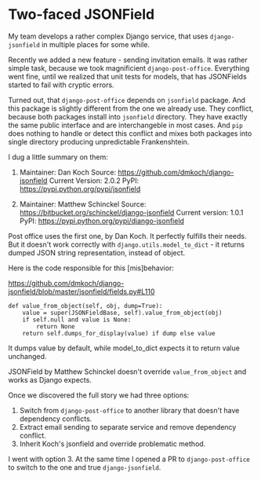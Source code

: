 # Two-faced JSONField

My team develops a rather complex Django service, that uses
`django-jsonfield` in multiple places for some while.

Recently we added a new feature - sending invitation emails.
It was rather simple task, because we took magnificient `django-post-office`.
Everything went fine, until we realized that unit tests for models,
that has JSONFields started to fail with cryptic errors.

Turned out, that `django-post-office` depends on `jsonfield` package.
And this package is slightly different from the one we already use.
They conflict, because both packages install into `jsonfield` directory.
They have exactly the same public interface and are interchangeble in most cases.
And `pip` does nothing to handle or detect this conflict and mixes both
packages into single directory producing unpredictable Frankenshtein.

I dug a little summary on them:

1. Maintainer: Dan Koch
   Source: https://github.com/dmkoch/django-jsonfield
   Current Version: 2.0.2
   PyPI: https://pypi.python.org/pypi/jsonfield

2. Maintainer: Matthew Schinckel
   Source: https://bitbucket.org/schinckel/django-jsonfield
   Current version: 1.0.1
   PyPI: https://pypi.python.org/pypi/django-jsonfield

Post office uses the first one, by Dan Koch. It perfectly fulfills their needs.
But it doesn't work correctly with `django.utils.model_to_dict` - it
returns dumped JSON string representation, instead of object.

Here is the code responsible for this [mis]behavior:

https://github.com/dmkoch/django-jsonfield/blob/master/jsonfield/fields.py#L110

```
def value_from_object(self, obj, dump=True):
    value = super(JSONFieldBase, self).value_from_object(obj)
    if self.null and value is None:
        return None
    return self.dumps_for_display(value) if dump else value
```

It dumps value by default, while model_to_dict expects it
to return value unchanged.

JSONField by Matthew Schinckel doesn't override `value_from_object`
and works as Django expects.

Once we discovered the full story we had three options:

1. Switch from `django-post-office` to another library
   that doesn't have dependency conflicts.
2. Extract email sending to separate service and remove dependency conflict.
3. Inherit Koch's jsonfield and override problematic method. 

I went with option 3.
At the same time I opened a PR to `django-post-office`
to switch to the one and true `django-jsonfield`.
